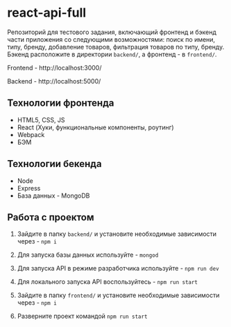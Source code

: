 # react-api-full
Репозиторий для тестового задания, включающий фронтенд и бэкенд части приложения со следующими возможностями: поиск по имени, типу, бренду, добавление товаров, фильтрация товаров по типу, бренду. Бэкенд расположите в директории `backend/`, а фронтенд - в `frontend/`. 

Frontend - http://localhost:3000/  

Backend - http://localhost:5000/

## Технологии фронтенда
* HTML5, CSS, JS
* React (Хуки, функциональные компоненты, роутинг)
* Webpack
* БЭМ

## Технологии бекенда
* Node
* Express
* База данных - MongoDB

## Работа с проектом
1. Зайдите в папку `backend/` и установите необходимые зависимости через - `npm i`
2. Для запуска базы данных используйте - `mongod`
3. Для запуска API в режиме разработчика используйте - `npm run dev`
4. Для локального запуска API воспользуйтесь - `npm run start`

1. Зайдите в папку `frontend/` и установите необходимые зависимости через - `npm i`
2. Разверните проект командой `npm run start`